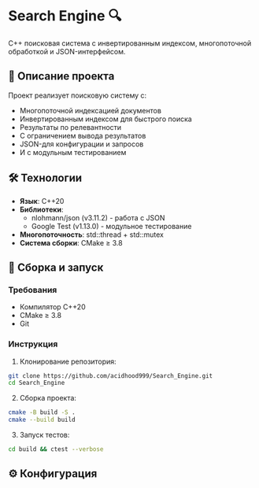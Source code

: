# Search Engine 🔍

C++ поисковая система с инвертированным индексом, многопоточной обработкой и JSON-интерфейсом.

## 📝 Описание проекта

Проект реализует поисковую систему с:
- Многопоточной индексацией документов
- Инвертированным индексом для быстрого поиска
- Результаты по релевантности
- С ограничением вывода результатов
- JSON-для конфигурации и запросов
- И с модульным тестированием

## 🛠 Технологии

- **Язык**: C++20
- **Библиотеки**:
  - nlohmann/json (v3.11.2) - работа с JSON
  - Google Test (v1.13.0) - модульное тестирование
- **Многопоточность**: std::thread + std::mutex
- **Система сборки**: CMake ≥ 3.8

## 🚀 Сборка и запуск

### Требования
- Компилятор C++20
- CMake ≥ 3.8
- Git

### Инструкция

1. Клонирование репозитория:
```bash
git clone https://github.com/acidhood999/Search_Engine.git
cd Search_Engine
```
2. Сборка проекта:
```bash
cmake -B build -S .
cmake --build build
```
3. Запуск тестов:
```bash
cd build && ctest --verbose
```

## ⚙️ Конфигурация
